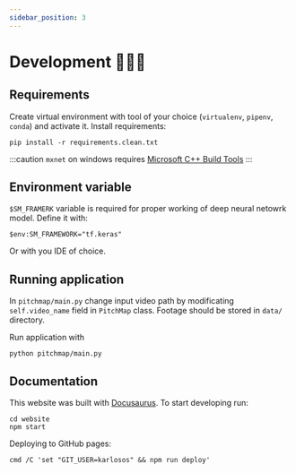 ```yaml
---
sidebar_position: 3
---
```


# Development 👨🏻‍💻

## Requirements

Create virtual environment with tool of your choice (`virtualenv`, `pipenv`, `conda`) and activate it. Install requirements:

```
pip install -r requirements.clean.txt
```

:::caution
`mxnet` on windows requires [Microsoft C++ Build Tools](visualstudio.microsoft.com/visual-cpp-build-tools)
:::

## Environment variable

`$SM_FRAMERK` variable is required for proper working of deep neural netowrk model. Define it with:

```
$env:SM_FRAMEWORK="tf.keras"
```

Or with you IDE of choice.

## Running application

In `pitchmap/main.py` change input video path by modificating `self.video_name` field in `PitchMap` class. Footage should be stored in `data/` directory.

Run application with

```
python pitchmap/main.py
```

## Documentation

This website was built with [Docusaurus](https://docusaurus.io/). To start developing run:

```
cd website
npm start
```

Deploying to GitHub pages:

```
cmd /C 'set "GIT_USER=karlosos" && npm run deploy'
```
